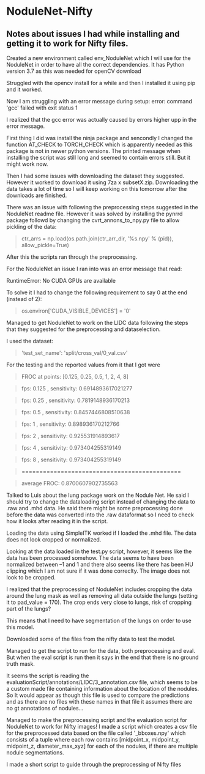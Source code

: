# NoduleNet-Nifty


## Notes about issues I had while installing and getting it to work for Nifty files. 

 

Created a new environment called env_NoduleNet which I will use for the NoduleNet in order to have all the correct dependencies. It has Python version 3.7 as this was needed for openCV download 


Struggled with the opencv install for a while and then I installed it using pip and it worked.  

Now I am struggling with an error message during setup: 
error: command 'gcc' failed with exit status 1 

 
I realized that the gcc error was actually caused by errors higher upp in the error message.  

First thing I did was install the ninja package and sencondly I changed the function AT_CHECK to TORCH_CHECK which is apparently needed as this package is not in newer python versions. The printed message when installing the script was still long and seemed to contain errors still. But it might work now.  

 

Then I had some issues with downloading the dataset they suggested. However it worked to download it using 7za x subsetX.zip. Downloading the data takes a lot of time so I will keep working on this tomorrow after the downloads are finished.  



There was an issue with following the preprocessing steps suggested in the NoduleNet readme file. However it was solved by installing the pynrrd package followd by changing the cvrt_annons_to_npy.py file to allow pickling of the data:  

> ctr_arrs = np.load(os.path.join(ctr_arr_dir, '%s.npy' % (pid)), allow_pickle=True) 

After this the scripts ran through the preprocessing.  



For the NoduleNet an issue I ran into was an error message that read: 

RuntimeError: No CUDA GPUs are available 

To solve it I had to change the following requirement to say 0 at the end (instead of 2): 

> os.environ['CUDA_VISIBLE_DEVICES'] = '0' 

 

Managed to get NoduleNet to work on the LIDC data following the steps that they suggested for the preprocessing and dataselection.  


I used the dataset: 

> 'test_set_name': 'split/cross_val/0_val.csv' 

 

For the testing and the reported values from it that I got were 

> FROC at points:  [0.125, 0.25, 0.5, 1, 2, 4, 8] 

> fps:  0.125 , sensitivity:  0.6914893617021277 

> fps:  0.25 , sensitivity:  0.7819148936170213 

> fps:  0.5 , sensitivity:  0.8457446808510638 

> fps:  1 , sensitivity:  0.898936170212766 

> fps:  2 , sensitivity:  0.925531914893617 

> fps:  4 , sensitivity:  0.973404255319149 

> fps:  8 , sensitivity:  0.973404255319149 

> ============================================= 

> average FROC:  0.8700607902735563 

 


Talked to Luis about the lung package work on the Nodule Net. He said I should try to change the dataloading script instead of changing the data to .raw and .mhd data. He said there might be some preprocessing done before the data was converted into the .raw dataformat so I need to check how it looks after reading it in the script.  

 
Loading the data using SimpleITK worked if I loaded the .mhd file. The data does not look cropped or normalized. 

Looking at the data loaded in the test.py script, however, it seems like the data has been processed somehow. The data seems to have been normalized between –1 and 1 and there also seems like there has been HU clipping which I am not sure if it was done correclty. The image does not look to be cropped.  

  

I realized that the preprocessing of NoduleNet includes cropping the data around the lung mask as well as removing all data outside the lungs (setting it to pad_value = 170). The crop ends very close to lungs, risk of cropping part of the lungs? 

This means that I need to have segmentation of the lungs on order to use this model.  

 
Downloaded some of the files from the nifty data to test the model.  

Managed to get the script to run for the data, both preprocessing and eval. But when the eval script is run then it says in the end that there is no ground truth mask.  

 

It seems the script is reading the evaluationScript/annotations/LIDC/3_annotation.csv file, which seems to be a custom made file containing information about the location of the nodules. So It would appear as though this file is used to compare the predictions and as there are no files with these names in that file it assumes there are no gt annotations of nodules... 

 

Managed to make the preprocessing script and the evaluation script for NoduleNet to work for Nifty images! I made a script which creates a csv file for the preprocessed data based on the file called '_bboxes.npy' which consists of a tuple where each row contains [midpoint_x, midpoint_y, midpoint_z, diameter_max_xyz] for each of the nodules, if there are multiple nodule segmentations.  

 

I made a short script to guide through the preprocessing of Nifty files 

 

 

